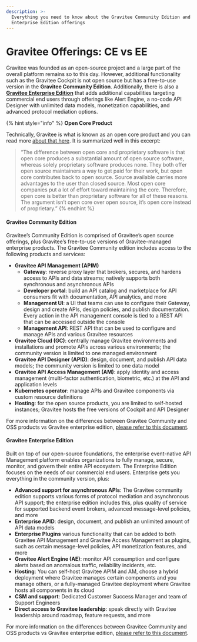 ```yaml
---
description: >-
  Everything you need to know about the Gravitee Community Edition and
  Enterprise Edition offerings
---
```


# Gravitee Offerings: CE vs EE

Gravitee was founded as an open-source project and a large part of the overall platform remains so to this day. However, additional functionality such as the Gravitee Cockpit is not open source but has a free-to-use version in the **Gravitee Community Edition**. Additionally, there is also a [**Gravitee Enterprise Edition**](https://www.gravitee.io/pricing) that adds additional capabilities targeting commercial end users through offerings like Alert Engine, a no-code API Designer with unlimited data models, monetization capabilities, and advanced protocol mediation options.

{% hint style="info" %}
**Open Core Product**

Technically, Gravitee is what is known as an open core product and you can read more [about that here](https://thenewstack.io/a-standard-pricing-model-for-open-core/). It is summarized well in this excerpt:

> “The difference between open core and proprietary software is that open core produces a substantial amount of open source software, whereas solely proprietary software produces none. They both offer open source maintainers a way to get paid for their work, but open core contributes back to open source. Source available carries more advantages to the user than closed source. Most open core companies put a lot of effort toward maintaining the core. Therefore, open core is better than proprietary software for all of these reasons. The argument isn’t open core over open source, it’s open core instead of proprietary.”
{% endhint %}

#### Gravitee Community Edition <a href="#toc-h3-gravitee-community-edition" id="toc-h3-gravitee-community-edition"></a>

Gravitee’s Community Edition is comprised of Gravitee’s open source offerings, plus Gravitee’s free-to-use versions of Gravitee-managed enterprise products. The Gravitee Community edition includes access to the following products and services:

* **Gravitee API Management (APIM)**
  * **Gateway**: reverse proxy layer that brokers, secures, and hardens access to APIs and data streams; natively supports both synchronous and asynchronous APIs
  * **Developer portal**: build an API catalog and marketplace for API consumers fit with documentation, API analytics, and more
  * **Management UI**: a UI that teams can use to configure their Gateway, design and create APIs, design policies, and publish documentation. Every action in the API management console is tied to a REST API that can be accessed outside the console
  * **Management API**: REST API that can be used to configure and manage APIs and various Gravitee resources
* **Gravitee Cloud (GC)**: centrally manage Gravitee environments and installations and promote APIs across various environments; the community version is limited to one managed environment
* **Gravitee API Designer (APID)**: design, document, and publish API data models; the community version is limited to one data model
* **Gravitee API Access Management (AM)**: apply identity and access management (multi-factor authentication, biometric, etc.) at the API and application levels
* **Kubernetes operator**: manage APIs and Gravitee components via custom resource definitions
* **Hosting**: for the open source products, you are limited to self-hosted instances; Gravitee hosts the free versions of Cockpit and API Designer

For more information on the differences between Gravitee Community and OSS products vs Gravitee enterprise edition, [please refer to this document](https://www.gravitee.io/hubfs/Datasheets/Gravitee-OSS-vs-Enterprise.pdf).

#### Gravitee Enterprise Edition <a href="#gravitee-enterprise-edition-16" id="gravitee-enterprise-edition-16"></a>

Built on top of our open-source foundations, the enterprise event-native API Management platform enables organizations to fully manage, secure, monitor, and govern their entire API ecosystem. The Enterprise Edition focuses on the needs of our commercial end users. Enterprise gets you everything in the community version, plus:

* **Advanced support for asynchronous APIs**: The Gravitee community edition supports various forms of protocol mediation and asynchronous API support; the enterprise edition includes this, plus quality of service for supported backend event brokers, advanced message-level policies, and more
* **Enterprise APID**: design, document, and publish an unlimited amount of API data models
* **Enterprise Plugins** various functionality that can be added to both Gravitee API Management and Gravitee Access Management as plugins, such as certain message-level policies, API monetization features, and more
* **Gravitee Alert Engine (AE)**: monitor API consumption and configure alerts based on anomalous traffic, reliability incidents, etc.
* **Hosting**: You can self-host Gravitee APIM and AM, choose a hybrid deployment where Gravitee manages certain components and you manage others, or a fully-managed Gravitee deployment where Gravitee hosts all components in its cloud
* **CSM and support**: Dedicated Customer Success Manager and team of Support Engineers
* **Direct access to Gravitee leadership**: speak directly with Gravitee leadership around roadmap, feature requests, and more

For more information on the differences between Gravitee Community and OSS products vs Gravitee enterprise edition, [please refer to this document](https://www.gravitee.io/hubfs/Datasheets/Gravitee-OSS-vs-Enterprise.pdf).
